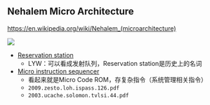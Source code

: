 ##  Nehalem Micro Architecture

https://en.wikipedia.org/wiki/Nehalem_(microarchitecture)

![](https://upload.wikimedia.org/wikipedia/commons/6/64/Intel_Nehalem_arch.svg)

* [Reservation station](https://en.wikipedia.org/wiki/Reservation_station)
  * LYW：可以看成发射队列，Reservation station是历史上的名词
* [Micro instruction sequencer](https://en.wikipedia.org/wiki/Microsequencer)
  * 看起来就是Micro Code ROM，存复杂指令（系统管理相关指令）
  * `2009.zesto.loh.ispass.126.pdf`
  * `2003.ucache.solomon.tvlsi.44.pdf`
